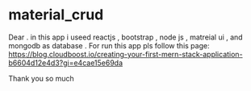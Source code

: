 # material_crud
Dear . in this app  i useed reactjs , bootstrap , node js , matreial ui , and mongodb as database . 
For run this app pls follow this page: https://blog.cloudboost.io/creating-your-first-mern-stack-application-b6604d12e4d3?gi=e4cae15e69da


Thank you so much
